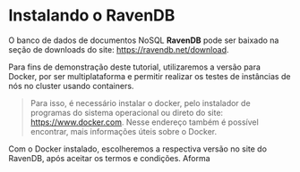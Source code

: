 # Instalando o RavenDB

O banco de dados de documentos NoSQL **RavenDB** pode ser baixado na seção de downloads do site: https://ravendb.net/download.

Para fins de demonstração deste tutorial, utilizaremos a versão para Docker, por ser multiplataforma e permitir realizar os testes de instâncias de nós no cluster usando containers.

>Para isso, é necessário instalar o docker, pelo instalador de programas do sistema operacional ou direto do site: https://www.docker.com. Nesse endereço também é possível encontrar, mais informações úteis sobre o Docker.

Com o Docker instalado, escolheremos a respectiva versão no site do RavenDB, após aceitar os termos e condições.
Aforma

<!--stackedit_data:
eyJoaXN0b3J5IjpbMTk3ODkzMTA3LC0yNzE1OTExMjEsLTIwMD
Y4Nzg3MCw3MjY2ODg3NzIsMzY0OTEzOTAzLDE1ODE3NTc5ODIs
MTA2MzM1ODg3OSw5MDIxOTIwMzVdfQ==
-->